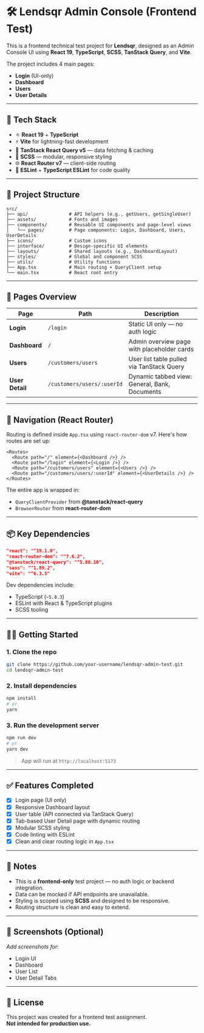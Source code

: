 # 🛠 Lendsqr Admin Console (Frontend Test)

This is a frontend technical test project for **Lendsqr**, designed as an Admin Console UI using **React 19**, **TypeScript**, **SCSS**, **TanStack Query**, and **Vite**.

The project includes 4 main pages:

- **Login** (UI-only)
- **Dashboard**
- **Users**
- **User Details**

---

## 🚀 Tech Stack

- ⚛ **React 19** + **TypeScript**
- ⚡ **Vite** for lightning-fast development
- 🎯 **TanStack React Query v5** — data fetching & caching
- 🎨 **SCSS** — modular, responsive styling
- 🌐 **React Router v7** — client-side routing
- 🔧 **ESLint** + **TypeScript ESLint** for code quality

---

## 📁 Project Structure

```
src/
├── api/               # API helpers (e.g., getUsers, getSingleUser)
├── assets/            # Fonts and images
├── components/        # Reusable UI components and page-level views
│   └── pages/         # Page components: Login, Dashboard, Users, UserDetails
├── icons/             # Custom icons
├── interface/         # Design-specific UI elements
├── layouts/           # Shared layouts (e.g., DashboardLayout)
├── styles/            # Global and component SCSS
├── utils/             # Utility functions
├── App.tsx            # Main routing + QueryClient setup
└── main.tsx           # React root entry
```

---

## 📄 Pages Overview

| Page            | Path                       | Description                                   |
| --------------- | -------------------------- | --------------------------------------------- |
| **Login**       | `/login`                   | Static UI only — no auth logic                |
| **Dashboard**   | `/`                        | Admin overview page with placeholder cards    |
| **Users**       | `/customers/users`         | User list table pulled via TanStack Query     |
| **User Detail** | `/customers/users/:userId` | Dynamic tabbed view: General, Bank, Documents |

---

## 🔁 Navigation (React Router)

Routing is defined inside `App.tsx` using `react-router-dom` v7. Here's how routes are set up:

```tsx
<Routes>
  <Route path="/" element={<Dashboard />} />
  <Route path="/login" element={<Login />} />
  <Route path="/customers/users" element={<Users />} />
  <Route path="/customers/users/:userId" element={<UserDetails />} />
</Routes>
```

The entire app is wrapped in:

- `QueryClientProvider` from **@tanstack/react-query**
- `BrowserRouter` from **react-router-dom**

---

## 📦 Key Dependencies

```json
"react": "^19.1.0",
"react-router-dom": "^7.6.2",
"@tanstack/react-query": "^5.80.10",
"sass": "^1.89.2",
"vite": "^6.3.5"
```

Dev dependencies include:

- TypeScript (`~5.8.3`)
- ESLint with React & TypeScript plugins
- SCSS tooling

---

## 🧑‍💻 Getting Started

### 1. Clone the repo

```bash
git clone https://github.com/your-username/lendsqr-admin-test.git
cd lendsqr-admin-test
```

### 2. Install dependencies

```bash
npm install
# or
yarn
```

### 3. Run the development server

```bash
npm run dev
# or
yarn dev
```

> App will run at `http://localhost:5173`

---

## ✅ Features Completed

- [x] Login page (UI only)
- [x] Responsive Dashboard layout
- [x] User table (API connected via TanStack Query)
- [x] Tab-based User Detail page with dynamic routing
- [x] Modular SCSS styling
- [x] Code linting with ESLint
- [x] Clean and clear routing logic in `App.tsx`

---

## 📝 Notes

- This is a **frontend-only** test project — no auth logic or backend integration.
- Data can be mocked if API endpoints are unavailable.
- Styling is scoped using **SCSS** and designed to be responsive.
- Routing structure is clean and easy to extend.

---

## 📸 Screenshots (Optional)

_Add screenshots for:_

- Login UI
- Dashboard
- User List
- User Detail Tabs

---

## 📜 License

This project was created for a frontend test assignment.  
**Not intended for production use.**
